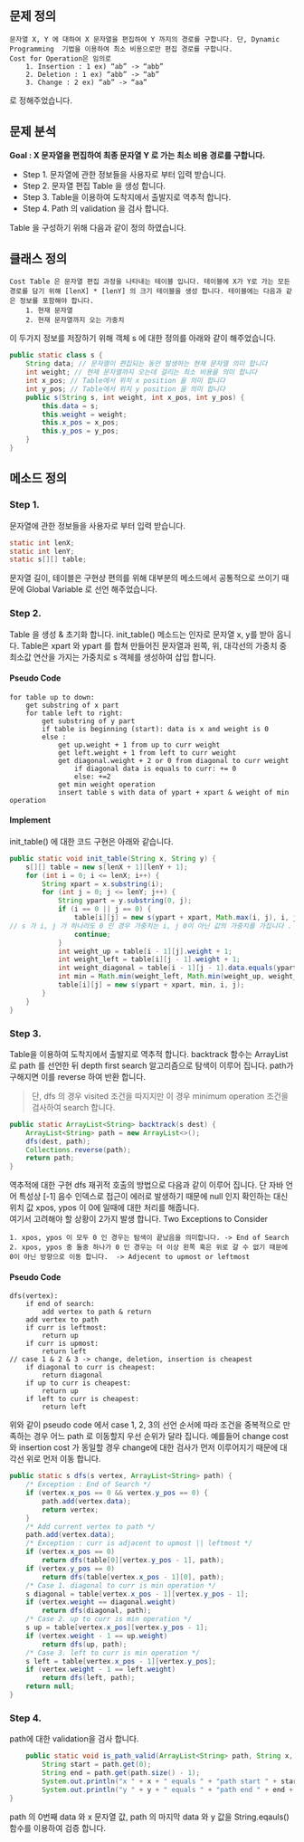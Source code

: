 ## 문제 정의
	문자열 X, Y 에 대하여 X 문자열을 편집하여 Y 까지의 경로를 구합니다. 단, Dynamic Programming  기법을 이용하여 최소 비용으로만 편집 경로를 구합니다. 
	Cost for Operation은 임의로 
		1. Insertion : 1 ex) “ab” -> “abb” 
		2. Deletion : 1 ex) “abb” -> “ab”  
		3. Change : 2 ex) “ab” -> “aa” 
로 정해주었습니다.
## 문제 분석
**Goal :  X 문자열을 편집하여 최종 문자열 Y 로 가는  최소 비용 경로를 구합니다.**
* Step 1. 문자열에 관한 정보들을 사용자로 부터 입력 받습니다. 
* Step 2. 문자열 편집 Table 을 생성 합니다. 
* Step 3. Table을 이용하여 도착지에서 출발지로 역추적 합니다.
* Step 4. Path 의 validation 을 검사 합니다. 

Table 을 구성하기 위해 다음과 같이 정의 하였습니다. 
## 클래스 정의
    Cost Table 은 문자열 편집 과정을 나타내는 테이블 입니다. 테이블에 X가 Y로 가는 모든 경로를 담기 위해 [lenX] * [lenY] 의 크기 테이블을 생성 합니다. 테이블에는 다음과 같은 정보를 포함해야 합니다.
		1. 현재 문자열
		2. 현재 문자열까지 오는 가중치
이 두가지 정보를 저장하기 위해 객체 s 에 대한 정의를 아래와 같이 해주었습니다. 

```JAVA 
public static class s {
    String data; // 문자열이 편집되는 동안 발생하는 현재 문자열 의미 합니다
    int weight; // 현재 문자열까지 오는데 걸리는 최소 비용을 의미 합니다
    int x_pos; // Table에서 위치 x position 을 의미 합니다
    int y_pos; // Table에서 위치 y position 을 의미 합니다 
    public s(String s, int weight, int x_pos, int y_pos) {
        this.data = s;
        this.weight = weight;
        this.x_pos = x_pos;
        this.y_pos = y_pos;
    }
}
```
## 메소드 정의
### Step 1. 
문자열에 관한 정보들을 사용자로 부터 입력 받습니다.  
```JAVA
static int lenX;
static int lenY;
static s[][] table;
```
문자열 길이, 테이블은 구현상 편의를 위해 대부분의 메소드에서 공통적으로 쓰이기 때문에 Global Variable 로 선언 해주었습니다. 
### Step 2. 
Table 을 생성 & 초기화 합니다.
init_table() 메소드는 인자로 문자열 x, y를 받아 옵니다. 
Table은 xpart 와 ypart 를 합쳐 만들어진 문자열과 왼쪽, 위, 대각선의 가중치 중 최소값 연산을 가지는 가중치로 s 객체를 생성하여 삽입 합니다. 
#### Pseudo Code 
```
for table up to down:
	get substring of x part
	for table left to right:
		get substring of y part
		if table is beginning (start): data is x and weight is 0
		else :
			get up.weight + 1 from up to curr weight 
			get left.weight + 1 from left to curr weight
			get diagonal.weight + 2 or 0 from diagonal to curr weight
				if diagonal data is equals to curr: += 0 
				else: +=2 
			get min weight operation
			insert table s with data of ypart + xpart & weight of min operation 
```
#### Implement
 init_table() 에 대한 코드  구현은 아래와 같습니다. 
```JAVA
public static void init_table(String x, String y) {
    s[][] table = new s[lenX + 1][lenY + 1];
    for (int i = 0; i <= lenX; i++) {
        String xpart = x.substring(i);
        for (int j = 0; j <= lenY; j++) {
            String ypart = y.substring(0, j);
            if (i == 0 || j == 0) {
                table[i][j] = new s(ypart + xpart, Math.max(i, j), i, j);
// s 가 i, j 가 하나라도 0 인 경우 가중치는 i, j 0이 아닌 값의 가중치를 가집니다 . 둘 다 0인 경우는 0 이 됩니다.  
                continue;
            }
            int weight_up = table[i - 1][j].weight + 1;
            int weight_left = table[i][j - 1].weight + 1;
            int weight_diagonal = table[i - 1][j - 1].data.equals(ypart + xpart) ? table[i - 1][j - 1].weight : table[i - 1][j - 1].weight + 2;
            int min = Math.min(weight_left, Math.min(weight_up, weight_diagonal));
            table[i][j] = new s(ypart + xpart, min, i, j);
        }
    }
}
```

### Step 3. 
Table을 이용하여 도착지에서 출발지로 역추적 합니다.
backtrack 함수는 ArrayList 로 path 를 선언한 뒤 depth first search 알고리즘으로 탐색이 이루어 집니다.  path가 구해지면 이를 reverse 하여 반환 합니다. 
> 단, dfs 의 경우 visited 조건을 따지지만 이 경우 minimum operation 조건을 검사하여 search 합니다.   
```JAVA
public static ArrayList<String> backtrack(s dest) {
    ArrayList<String> path = new ArrayList<>();
    dfs(dest, path);
    Collections.reverse(path);
    return path;
}
```
역추적에 대한 구현 dfs 재귀적 호출의 방법으로 다음과 같이 이루어 집니다. 
단 자바 언어 특성상 [-1] 음수 인덱스로 접근이 에러로 발생하기 때문에 null 인지 확인하는 대신 위치 값 xpos, ypos 이 0에 일때에 대한 처리를 해줍니다.  
여기서 고려해야 할 상황이 2가지 발생 합니다. 
Two Exceptions to Consider 

	1. xpos, ypos 이 모두 0 인 경우는 탐색이 끝났음을 의미합니다. -> End of Search 
	2. xpos, ypos 중 둘중 하나가 0 인 경우는 더 이상 왼쪽 혹은 위로 갈 수 없기 때문에 0이 아닌 방향으로 이동 합니다.  -> Adjecent to upmost or leftmost 

#### Pseudo Code 
```
dfs(vertex):
	if end of search:
		add vertex to path & return
	add vertex to path
	if curr is leftmost:
		return up
	if curr is upmost:
		return left
// case 1 & 2 & 3 -> change, deletion, insertion is cheapest 
	if diagonal to curr is cheapest:
		return diagonal
	if up to curr is cheapest:
		return up
	if left to curr is cheapest:
		return left
```
위와 같이 pseudo code 에서 case 1, 2, 3의 선언 순서에 따라 조건을 중복적으로 만족하는 경우 어느 path 로 이동할지 우선 순위가 달라 집니다. 예를들어 
change cost 와 insertion cost 가 동일할 경우 change에 대한 검사가 먼저 이루어지기 때문에 대각선 위로 먼저 이동 합니다. 

```JAVA
public static s dfs(s vertex, ArrayList<String> path) {
	/* Exception : End of Search */
    if (vertex.x_pos == 0 && vertex.y_pos == 0) {
        path.add(vertex.data);
        return vertex;
    }
	/* Add current vertex to path */
    path.add(vertex.data);
	/* Exception : curr is adjacent to upmost || leftmost */
    if (vertex.x_pos == 0)
        return dfs(table[0][vertex.y_pos - 1], path);
    if (vertex.y_pos == 0)
        return dfs(table[vertex.x_pos - 1][0], path);
	/* Case 1. diagonal to curr is min operation */
    s diagonal = table[vertex.x_pos - 1][vertex.y_pos - 1];
    if (vertex.weight == diagonal.weight)
        return dfs(diagonal, path);
	/* Case 2. up to curr is min operation */
    s up = table[vertex.x_pos][vertex.y_pos - 1];
    if (vertex.weight - 1 == up.weight)
        return dfs(up, path);
	/* Case 3. left to curr is min operation */
    s left = table[vertex.x_pos - 1][vertex.y_pos];
    if (vertex.weight - 1 == left.weight)
        return dfs(left, path);
    return null;
}
```

### Step 4.
 path에 대한 validation을 검사 합니다. 
```JAVA 
    public static void is_path_valid(ArrayList<String> path, String x, String y) {
        String start = path.get(0);
        String end = path.get(path.size() - 1);
        System.out.println("x " + x + " equals " + "path start " + start + " : " + x.equals(start));
        System.out.println("y " + y + " equals " + "path end " + end + " : " + y.equals(end));
}
``` 
path 의 0번째 data 와 x 문자열 값, path 의 마지막 data 와 y 값을 String.eqauls() 함수를 이용하여 검증 합니다. 